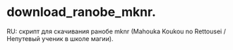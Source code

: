 download_ranobe_mknr.
===========

RU: скрипт для скачивания ранобе mknr (Mahouka Koukou no Rettousei / Непутевый ученик в школе магии).